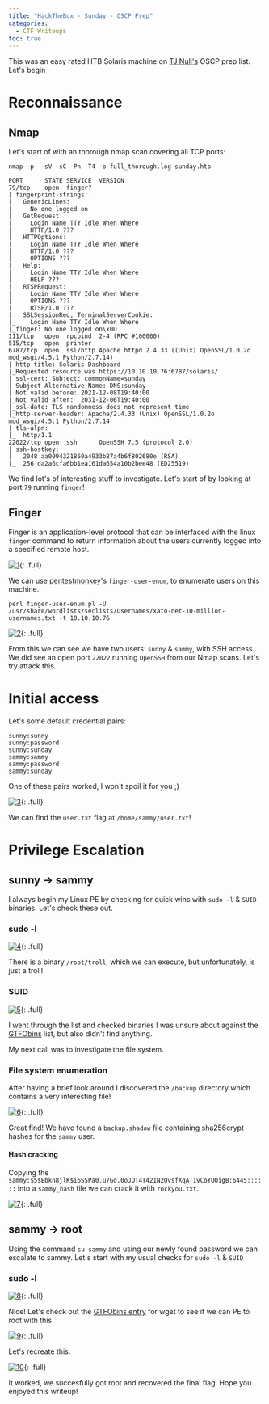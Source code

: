 ```yaml
---
title: "HackTheBox - Sunday - OSCP Prep"
categories:
  - CTF Writeups
toc: true
---
```


This was an easy rated HTB Solaris machine on [TJ Null's](https://docs.google.com/spreadsheets/u/1/d/1dwSMIAPIam0PuRBkCiDI88pU3yzrqqHkDtBngUHNCw8/htmlview#) OSCP prep list. Let's begin

# Reconnaissance

## Nmap  

Let's start of with an thorough nmap scan covering all TCP ports:

`nmap -p- -sV -sC -Pn -T4 -o full_thorough.log sunday.htb`

```
PORT      STATE SERVICE  VERSION
79/tcp    open  finger?
| fingerprint-strings: 
|   GenericLines: 
|     No one logged on
|   GetRequest: 
|     Login Name TTY Idle When Where
|     HTTP/1.0 ???
|   HTTPOptions: 
|     Login Name TTY Idle When Where
|     HTTP/1.0 ???
|     OPTIONS ???
|   Help: 
|     Login Name TTY Idle When Where
|     HELP ???
|   RTSPRequest: 
|     Login Name TTY Idle When Where
|     OPTIONS ???
|     RTSP/1.0 ???
|   SSLSessionReq, TerminalServerCookie: 
|_    Login Name TTY Idle When Where
|_finger: No one logged on\x0D
111/tcp   open  rpcbind  2-4 (RPC #100000)
515/tcp   open  printer
6787/tcp  open  ssl/http Apache httpd 2.4.33 ((Unix) OpenSSL/1.0.2o mod_wsgi/4.5.1 Python/2.7.14)
| http-title: Solaris Dashboard
|_Requested resource was https://10.10.10.76:6787/solaris/
| ssl-cert: Subject: commonName=sunday
| Subject Alternative Name: DNS:sunday
| Not valid before: 2021-12-08T19:40:00
|_Not valid after:  2031-12-06T19:40:00
|_ssl-date: TLS randomness does not represent time
|_http-server-header: Apache/2.4.33 (Unix) OpenSSL/1.0.2o mod_wsgi/4.5.1 Python/2.7.14
| tls-alpn: 
|_  http/1.1
22022/tcp open  ssh      OpenSSH 7.5 (protocol 2.0)
| ssh-hostkey: 
|   2048 aa0094321860a4933b87a4b6f802680e (RSA)
|_  256 da2a6cfa6bb1ea161da654a10b2bee48 (ED25519)
```

We find lot's of interesting stuff to investigate. Let's start of by looking at port `79` running `finger`!

## Finger

Finger is an application-level protocol that can be interfaced with the linux `finger` command to return information about the users currently logged into a specified remote host.

[![1](/assets/images/Sunday/1.png)](/assets/images/Sunday/1.png){: .full}

We can use [pentestmonkey's](https://github.com/pentestmonkey/finger-user-enum) `finger-user-enum`, to enumerate users on this machine.

`perl finger-user-enum.pl -U /usr/share/wordlists/seclists/Usernames/xato-net-10-million-usernames.txt -t 10.10.10.76`

[![2](/assets/images/Sunday/2.png)](/assets/images/Sunday/2.png){: .full}

From this we can see we have two users: `sunny` & `sammy`, with SSH access. We did see an open port `22022` running `OpenSSH` from our Nmap scans. Let's try attack this.

# Initial access

Let's some default credential pairs:

```
sunny:sunny
sunny:password
sunny:sunday
sammy:sammy
sammy:password
sammy:sunday
```

One of these pairs worked, I won't spoil it for you ;) 

[![3](/assets/images/Sunday/3.png)](/assets/images/Sunday/3.png){: .full}

We can find the `user.txt` flag at `/home/sammy/user.txt`!

# Privilege Escalation

## sunny -> sammy

I always begin my Linux PE by checking for quick wins with `sudo -l` & `SUID` binaries. Let's check these out.

### sudo -l

[![4](/assets/images/Sunday/4.png)](/assets/images/Sunday/4.png){: .full}

There is a binary `/root/troll`, which we can execute, but unfortunately, is just a troll!

### SUID

[![5](/assets/images/Sunday/5.png)](/assets/images/Sunday/5.png){: .full}

I went through the list and checked binaries I was unsure about against the [GTFObins](https://gtfobins.github.io/) list, but also didn't find anything.

My next call was to investigate the file system.

### File system enumeration

After having a brief look around I discovered the `/backup` directory which contains a very interesting file!

[![6](/assets/images/Sunday/6.png)](/assets/images/Sunday/6.png){: .full}

Great find! We have found a `backup.shadow` file containing sha256crypt hashes for the `sammy`  user.

#### Hash cracking

Copying the `sammy:$5$Ebkn8jlK$i6SSPa0.u7Gd.0oJOT4T421N2OvsfXqAT1vCoYUOigB:6445::::::` into a `sammy_hash` file we can crack it with `rockyou.txt`.

[![7](/assets/images/Sunday/7.png)](/assets/images/Sunday/7.png){: .full}

## sammy -> root

Using the command `su sammy` and using our newly found password we can escalate to sammy. Let's start with my usual checks for `sudo -l` & `SUID`

### sudo -l

[![8](/assets/images/Sunday/8.png)](/assets/images/Sunday/8.png){: .full}

Nice! Let's check out the [GTFObins entry](https://gtfobins.github.io/gtfobins/wget/) for wget to see if we can PE to root with this. 

[![9](/assets/images/Sunday/9.png)](/assets/images/Sunday/9.png){: .full}

Let's recreate this.

[![10](/assets/images/Sunday/10.png)](/assets/images/Sunday/10.png){: .full}

It worked, we succesfully got root and recovered the final flag. Hope you enjoyed this writeup!